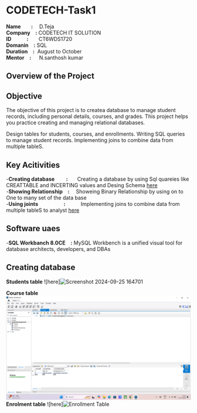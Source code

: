 # CODETECH-Task1
**Name&emsp;&emsp;:**&nbsp;&emsp;D.Teja<br>
**Company&emsp;:**&nbsp;CODETECH IT SOLUTION<br>
**ID&emsp;&emsp;&emsp;:**&emsp;&emsp;CT6WDS1720<br>
**Domanin&emsp;:**&nbsp;SQL<br>
**Duration&emsp;:**&nbsp; August to October <br>
**Mentor&emsp;:**&nbsp;&emsp; N.santhosh kumar<br>

## Overview of the Project

## Objective
<p>The objective of this project is to createa database to manage student records, including
personal details, courses, and grades. This project helps you
practice creating and managing relational databases.</p><p>Design
tables for students, courses, and enrollments. Writing SQL
queries to manage student records. Implementing joins to
combine data from multiple tableS.</p>

## Key Acitivities
-**Creating database &emsp;&emsp;:** &nbsp;&emsp; Creating a database by using Sql quareies like CREATTABLE and INCERTING values and Desing Schema [here](https://github.com/Vigg123/CODETECH-Task1/blob/main/Creating%20table.sql)<br>
-**Showing Relationship&emsp;:** &emsp;Showeing Binary Relationship by using on to One to many set of the data base<br>
-**Using joints&emsp;&emsp;&emsp;&emsp;&emsp;:**&emsp;&emsp;&emsp;Implementing joins to combine data from multiple tableS to analyst [here](https://github.com/Vigg123/CODETECH-Task1/blob/main/task-1%20joins.sql)


## Software uaes
-**SQL Workbanch 8.0CE&emsp;:** MySQL Workbench is a unified visual tool for database architects, developers, and DBAs

## Creating database
**Students table**
![here]![Screenshot 2024-09-25 164701](https://github.com/user-attachments/assets/3af2a77c-086e-49db-837f-7da02f2daba7)

**Course table**
![here](https://github.com/Vigg123/CODETECH-Task1/blob/main/course%20table.png)
**Enrolment table**
![here]![Enrollment Table](https://github.com/user-attachments/assets/0ed85a99-d904-4252-b7a5-adf8662cd63e)

 
